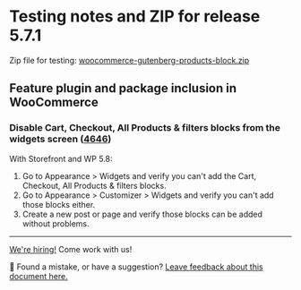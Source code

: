# Testing notes and ZIP for release 5.7.1

Zip file for testing: [woocommerce-gutenberg-products-block.zip](https://github.com/woocommerce/woocommerce-gutenberg-products-block/files/7074986/woocommerce-gutenberg-products-block.zip)

## Feature plugin and package inclusion in WooCommerce

### Disable Cart, Checkout, All Products & filters blocks from the widgets screen ([4646](https://github.com/woocommerce/woocommerce-gutenberg-products-block/pull/4646))

With Storefront and WP 5.8:

1. Go to Appearance > Widgets and verify you can't add the Cart, Checkout, All Products & filters blocks.
2. Go to Appearance > Customizer > Widgets and verify you can't add those blocks either.
3. Create a new post or page and verify those blocks can be added without problems.

<!-- FEEDBACK -->

---

[We're hiring!](https://woocommerce.com/careers/) Come work with us!

🐞 Found a mistake, or have a suggestion? [Leave feedback about this document here.](https://github.com/woocommerce/woocommerce-blocks/issues/new?assignees=&labels=type%3A+documentation&template=--doc-feedback.md&title=Feedback%20on%20./docs/internal-developers/testing/releases/571.md)

<!-- /FEEDBACK -->


